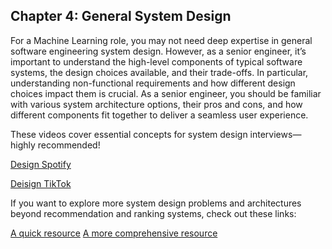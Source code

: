 ## Chapter 4: General System Design
For a Machine Learning role, you may not need deep expertise in general software engineering system design. However, as a senior engineer, it’s important to understand the high-level components of typical software systems, the design choices available, and their trade-offs. In particular, understanding non-functional requirements and how different design choices impact them is crucial. As a senior engineer, you should be familiar with various system architecture options, their pros and cons, and how different components fit together to deliver a seamless user experience.

These videos cover essential concepts for system design interviews—highly recommended!

[Design Spotify](https://www.youtube.com/watch?v=_K-eupuDVEc&list=PLf3F6FcQwgqEpnucyupbIqzxyvFOz9uDq)

[Deisign TikTok](https://www.youtube.com/watch?v=NHqdG-aZxOk&list=PLf3F6FcQwgqEpnucyupbIqzxyvFOz9uDq&index=2)

If you want to explore more system design problems and architectures beyond recommendation and ranking systems, check out these links:

[A quick resource](https://www.hellointerview.com/learn/system-design/in-a-hurry/introduction)
[A more comprehensive resource](https://www.hiredintech.com/system-design/)
